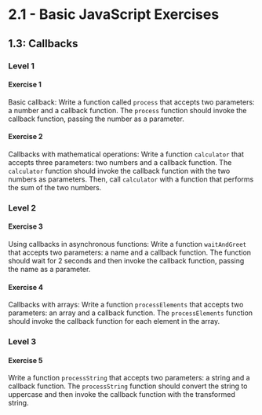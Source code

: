 # 2.1 - Basic JavaScript Exercises

## 1.3: Callbacks

### Level 1

#### Exercise 1

Basic callback: Write a function called `process` that accepts two parameters: a number and a callback function. The `process` function should invoke the callback function, passing the number as a parameter.

#### Exercise 2

Callbacks with mathematical operations: Write a function `calculator` that accepts three parameters: two numbers and a callback function. The `calculator` function should invoke the callback function with the two numbers as parameters. Then, call `calculator` with a function that performs the sum of the two numbers.

### Level 2

#### Exercise 3

Using callbacks in asynchronous functions: Write a function `waitAndGreet` that accepts two parameters: a name and a callback function. The function should wait for 2 seconds and then invoke the callback function, passing the name as a parameter.

#### Exercise 4

Callbacks with arrays: Write a function `processElements` that accepts two parameters: an array and a callback function. The `processElements` function should invoke the callback function for each element in the array.

### Level 3

#### Exercise 5

Write a function `processString` that accepts two parameters: a string and a callback function. The `processString` function should convert the string to uppercase and then invoke the callback function with the transformed string.
